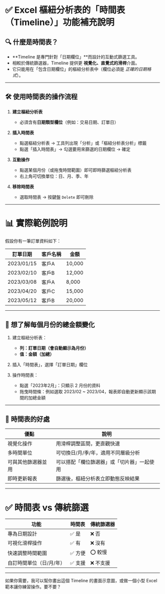 # ✅ Excel 樞紐分析表的「時間表（Timeline）」功能補充說明

## 🔍 什麼是時間表？

- **Timeline 是專門針對「日期欄位」**而設計的互動式篩選工具。
- 相較於傳統篩選器，Timeline 提供更 **視覺化、直覺式的滑桿**介面。
- 它只能用在「包含日期欄位」的樞紐分析表中（欄位必須是 *正確的日期格式*）。

---

## 🛠️ 使用時間表的操作流程

1. **建立樞紐分析表**
   - 必須含有**日期類型欄位**（例如：交易日期、訂單日）

2. **插入時間表**
   - 點選樞紐分析表 → 工具列出現「分析」或「樞紐分析表分析」標籤
   - 點選「插入時間表」→ 勾選要用來篩選的日期欄位 → 確定

3. **互動操作**
   - 點選某個月份（或拖曳時間範圍）即可即時篩選樞紐分析表
   - 右上角可切換單位：日、月、季、年

4. **移除時間表**
   - 選取時間表 → 按鍵盤 `Delete` 即可刪除

---

# 📊 實際範例說明

假設你有一筆訂單資料如下：

| 訂單日期   | 客戶名稱 | 金額 |
|------------|----------|------|
| 2023/01/15 | 客戶A     | 10,000 |
| 2023/02/10 | 客戶B     | 12,000 |
| 2023/03/08 | 客戶A     | 8,000  |
| 2023/04/20 | 客戶C     | 15,000 |
| 2023/05/12 | 客戶B     | 20,000 |

---

## 🎯 想了解每個月份的總金額變化

1. 建立樞紐分析表：
   - **列：訂單日期（會自動顯示為月份）**
   - **值：金額（加總）**

2. 插入「時間表」，選擇「訂單日期」欄位

3. 操作時間表：
   - 點選「2023年2月」：只顯示 2 月份的資料
   - 拖曳時間條：例如選取 2023/02 ~ 2023/04，報表即自動更新顯示該期間的加總金額

---

## 🧠 時間表的好處
| 優點 | 說明 |
|------|------|
| 視覺化操作 | 用滑桿調整區間，更直觀快速 |
| 多時間單位 | 可切換日/月/季/年，適用不同層級分析 |
| 可與其他篩選器並用 | 可以搭配「欄位篩選器」或「切片器」一起使用 |
| 即時更新報表 | 篩選後，樞紐分析表立即動態反映結果 |

---

# ✅ 時間表 vs 傳統篩選

| 功能 | 時間表 | 傳統篩選器 |
|------|--------|------------|
| 專為日期設計 | ✅ 是 | ❌ 否 |
| 可視化滑桿操作 | ✅ 有 | ❌ 沒有 |
| 快速調整時間範圍 | ✅ 方便 | ⭕ 較慢 |
| 自訂時間單位（日/月/年） | ✅ 支援 | ❌ 不支援 |

---

如果你需要，我可以幫你畫出這個 Timeline 的畫面示意圖，或做一個小型 Excel 範本讓你練習操作。要不要？
